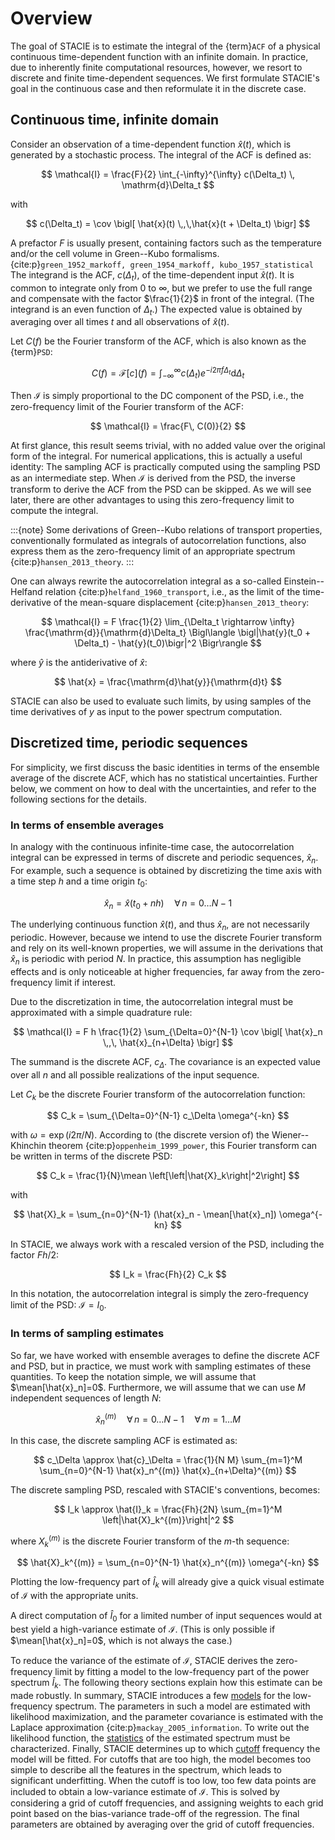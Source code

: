 # Overview

The goal of STACIE is to estimate the integral of the {term}`ACF`
of a physical continuous time-dependent function with an infinite domain.
In practice, due to inherently finite computational resources, however,
we resort to discrete and finite time-dependent sequences.
We first formulate STACIE's goal in the continuous case
and then reformulate it in the discrete case.

## Continuous time, infinite domain

Consider an observation of a time-dependent function $\hat{x}(t)$,
which is generated by a stochastic process.
The integral of the ACF is defined as:

$$
\mathcal{I} =
    \frac{F}{2} \int_{-\infty}^{\infty}
    c(\Delta_t) \, \mathrm{d}\Delta_t
$$

with

$$
  c(\Delta_t) = \cov \bigl[ \hat{x}(t) \,,\,\hat{x}(t + \Delta_t) \bigr]
$$

A prefactor $F$ is usually present, containing factors
such as the temperature and/or the cell volume in Green--Kubo formalisms.
{cite:p}`green_1952_markoff, green_1954_markoff, kubo_1957_statistical`
The integrand is the ACF, $c(\Delta_t)$, of the time-dependent input $\hat{x}(t)$.
It is common to integrate only from $0$ to $\infty$,
but we prefer to use the full range and compensate with the factor $\frac{1}{2}$ in front of the integral.
(The integrand is an even function of $\Delta_t$.)
The expected value is obtained by averaging over all times $t$
and all observations of $\hat{x}(t)$.

Let $C(f)$ be the Fourier transform of the ACF,
which is also known as the {term}`PSD`:

$$
C(f)=\mathcal{F}[c](f)=\int_{-\infty}^\infty c(\Delta_t) e^{-i2\pi f \Delta_t} \mathrm{d} \Delta_t
$$

Then $\mathcal{I}$ is simply proportional to the DC component of the PSD,
i.e., the zero-frequency limit of the Fourier transform of the ACF:

$$
\mathcal{I} = \frac{F\, C(0)}{2}
$$

At first glance, this result seems trivial,
with no added value over the original form of the integral.
For numerical applications, this is actually a useful identity:
The sampling ACF is practically computed using the sampling PSD as an intermediate step.
When $\mathcal{I}$ is derived from the PSD,
the inverse transform to derive the ACF from the PSD can be skipped.
As we will see later, there are other advantages to using this zero-frequency limit to compute the integral.

:::{note}
Some derivations of Green--Kubo relations of transport properties,
conventionally formulated as integrals of autocorrelation functions,
also express them as the zero-frequency limit of an appropriate spectrum
{cite:p}`hansen_2013_theory`.
:::

One can always rewrite the autocorrelation integral
as a so-called Einstein--Helfand relation {cite:p}`helfand_1960_transport`, i.e.,
as the limit of the time-derivative of the mean-square displacement {cite:p}`hansen_2013_theory`:

$$
    \mathcal{I} =
        F \frac{1}{2} \lim_{\Delta_t \rightarrow \infty} \frac{\mathrm{d}}{\mathrm{d}\Delta_t}
        \Bigl\langle
            \bigl|\hat{y}(t_0 + \Delta_t) - \hat{y}(t_0)\bigr|^2
        \Bigr\rangle
$$

where $\hat{y}$ is the antiderivative of $\hat{x}$:

$$
    \hat{x} = \frac{\mathrm{d}\hat{y}}{\mathrm{d}t}
$$

STACIE can also be used to evaluate such limits,
by using samples of the time derivatives of $y$
as input to the power spectrum computation.

## Discretized time, periodic sequences

For simplicity, we first discuss the basic identities
in terms of the ensemble average of the discrete ACF,
which has no statistical uncertainties.
Further below, we comment on how to deal with the uncertainties,
and refer to the following sections for the details.

### In terms of ensemble averages

In analogy with the continuous infinite-time case,
the autocorrelation integral can be expressed in terms of discrete and periodic sequences, $\hat{x}_n$.
For example, such a sequence is obtained by discretizing the time axis
with a time step $h$ and a time origin $t_0$:

$$
\hat{x}_n = \hat{x}(t_0 + nh) \quad \forall\, n=0 \ldots N-1
$$

The underlying continuous function $\hat{x}(t)$, and thus $\hat{x}_n$, are not necessarily periodic.
However, because we intend to use the discrete Fourier transform and rely on its well-known properties,
we will assume in the derivations that $\hat{x}_n$ is periodic with period $N$.
In practice, this assumption has negligible effects and is only noticeable at higher frequencies,
far away from the zero-frequency limit if interest.

Due to the discretization in time,
the autocorrelation integral must be approximated with a simple quadrature rule:

$$
\mathcal{I} = F h \frac{1}{2} \sum_{\Delta=0}^{N-1} \cov \bigl[ \hat{x}_n \,,\, \hat{x}_{n+\Delta} \bigr]
$$

The summand is the discrete ACF, $c_\Delta$.
The covariance is an expected value over all $n$ and all possible realizations of the input sequence.

Let $C_k$ be the discrete Fourier transform of the autocorrelation function:

$$
C_k = \sum_{\Delta=0}^{N-1} c_\Delta \omega^{-kn}
$$

with $\omega = \exp(i 2\pi/N)$.
According to (the discrete version of) the Wiener--Khinchin theorem {cite:p}`oppenheim_1999_power`,
this Fourier transform can be written in terms of the discrete PSD:

$$
C_k = \frac{1}{N}\mean \left[\left|\hat{X}_k\right|^2\right]
$$

with

$$
\hat{X}_k = \sum_{n=0}^{N-1} (\hat{x}_n - \mean[\hat{x}_n]) \omega^{-kn}
$$

In STACIE, we always work with a rescaled version of the PSD,
including the factor $Fh / 2$:

$$
  I_k = \frac{Fh}{2} C_k
$$

In this notation, the autocorrelation integral is simply
the zero-frequency limit of the PSD: $\mathcal{I} = I_0$.

### In terms of sampling estimates

So far, we have worked with ensemble averages to define the discrete ACF and PSD,
but in practice, we must work with sampling estimates of these quantities.
To keep the notation simple, we will assume that $\mean[\hat{x}_n]=0$.
Furthermore, we will assume that we can use $M$ independent sequences of length $N$:

$$
    \hat{x}_n^{(m)} \quad \forall\, n=0 \ldots N-1 \quad \forall\, m=1 \ldots M
$$

In this case, the discrete sampling ACF is estimated as:

$$
  c_\Delta \approx \hat{c}_\Delta
    = \frac{1}{N M} \sum_{m=1}^M \sum_{n=0}^{N-1}
      \hat{x}_n^{(m)} \hat{x}_{n+\Delta}^{(m)}
$$

The discrete sampling PSD, rescaled with STACIE's conventions, becomes:

$$
  I_k \approx \hat{I}_k
    = \frac{Fh}{2N} \sum_{m=1}^M
      \left|\hat{X}_k^{(m)}\right|^2
$$

where $X_k^{(m)}$ is the discrete Fourier transform of the $m$-th sequence:

$$
  \hat{X}_k^{(m)} = \sum_{n=0}^{N-1} \hat{x}_n^{(m)} \omega^{-kn}
$$

Plotting the low-frequency part of $\hat{I}_k$
will already give a quick visual estimate of $\mathcal{I}$ with the appropriate units.

A direct computation of $\hat{I}_0$ for a limited number of input sequences
would at best yield a high-variance estimate of $\mathcal{I}$.
(This is only possible if $\mean[\hat{x}_n]=0$, which is not always the case.)

To reduce the variance of the estimate of $\mathcal{I}$, STACIE derives the zero-frequency limit
by fitting a model to the low-frequency part of the power spectrum $\hat{I}_k$.
The following theory sections explain how this estimate can be made robustly.
In summary, STACIE introduces a few [models](model.md) for the low-frequency spectrum.
The parameters in such a model are estimated with likelihood maximization,
and the parameter covariance is estimated with the Laplace approximation {cite:p}`mackay_2005_information`.
To write out the likelihood function,
the [statistics](statistics.md) of the estimated spectrum must be characterized.
Finally, STACIE determines up to which [cutoff](cutoff.md) frequency the model will be fitted.
For cutoffs that are too high,
the model becomes too simple to describe all the features in the spectrum,
which leads to significant underfitting.
When the cutoff is too low,
too few data points are included to obtain a low-variance estimate of $\mathcal{I}$.
This is solved by considering a grid of cutoff frequencies,
and assigning weights to each grid point based on the bias-variance trade-off of the regression.
The final parameters are obtained by averaging over the grid of cutoff frequencies.
